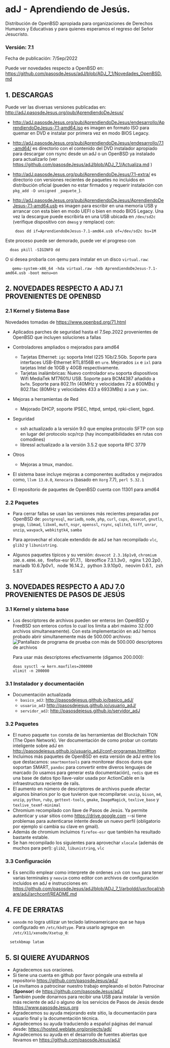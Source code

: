 # adJ - Aprendiendo de Jesús.
Distribución de OpenBSD apropiada para organizaciones de Derechos Humanos
y Educativas y para quienes esperamos el regreso del Señor Jesucristo.

### Versión: 7.1
Fecha de publicación: 7/Sep/2022

Puede ver novedades respecto a OpenBSD en:
  <https://github.com/pasosdeJesus/adJ/blob/ADJ_7_1/Novedades_OpenBSD.md>

## 1. DESCARGAS

Puede ver las diversas versiones publicadas en: 
  <http://adJ.pasosdeJesus.org/pub/AprendiendoDeJesus/>

* <http://adJ.pasosdeJesus.org/pub/AprendiendoDeJesus/endesarrollo/AprendiendoDeJesus-7.1-amd64.iso> 
  es imagen en formato ISO para quemar en DVD e instalar por primera vez
  en modo BIOS Legacy.
* <http://adJ.pasosdeJesus.org/pub/AprendiendoDeJesus/endesarrollo/7.1-amd64/>
  es directorio con el contenido del DVD instalador apropiado para descargar 
  con rsync desde un adJ o un OpenBSD ya instalado para actualizarlo (ver  
  <https://github.com/pasosdeJesus/adJ/blob/ADJ_7_1/Actualiza.md> )
* <http://adJ.pasosdeJesus.org/pub/AprendiendoDeJesus/7.1-extra/> 
  es directorio con versiones recientes de paquetes no incluidos en 
  distribución oficial (pueden no estar firmados y requerir instalación con 
  `pkg_add -D unsigned _paquete_`).
* <http://adJ.pasosdeJesus.org/pub/AprendiendoDeJesus/AprendiendoDeJesus-7.1-amd64.usb> 
  es imagen para escribir en una memoria USB y arrancar con esta bien en
  modo UEFI o bien en modo BIOS Legacy. Una vez 
  la descargue puede escribirla en una USB ubicada en `/dev/sd2c` 
  (verifique dispositivo con `dmesg` y remplace) con:

       doas dd if=AprendiendoDeJesus-7.1-amd64.usb of=/dev/sd2c bs=1M

 Este proceso puede ser demorado, puede ver el progreso con 

      doas pkill -SIGINFO dd

 O si desea probarla con qemu para instalar en un disco `virtual.raw`:

       qemu-system-x86_64 -hda virtual.raw -hdb AprendiendoDeJesus-7.1-amd64.usb -boot menu=on


## 2. NOVEDADES RESPECTO A ADJ 7.1 PROVENIENTES DE OPENBSD

### 2.1 Kernel y Sistema Base

Novedades tomadas de <https://www.openbsd.org/71.html> 

* Aplicados parches de seguridad hasta el 7.Sep.2022 provenientes de 
  OpenBSD que incluyen soluciones a fallas
* Controladores ampliados o mejorados para amd64
  * Tarjetas Ethernet: `igc` soporta Intel I225 1Gb/2.5Gb. Soporte para 
    interfaces USB-Ethernet RTL8156B en `ure`. Mejorados `ix` e  `ixl` para
    tarjetas Intel de 10GB y 40GB respectivamente.
  * Tarjetas inalámbricas: Nuevo controlador `mtw` soporta dispositivos
    Wifi MediaTek MT7601U USB. Soporte para BCM4387 añadido a `bwfm`.
    Soporte para 802.11n (40MHz y velocidades 72 a 600MBs) y 802.11ac (80MHz 
    y velocidades 433 a 6933MBs) a `iwm` y `iwx.`
* Mejoras a herramientas de Red
  * Mejorado DHCP, soporte IPSEC, httpd, smtpd, rpki-client, bgpd.
* Seguridad
  * ssh actualizado a la versión 9.0 que emplea protocolo SFTP con scp en lugar
    del protocolo scp/rcp (hay incompatibilidades en rutas con comodines)
  * libressl actualizado a la versión 3.5.2 que soporta RFC 3779
* Otros
  * Mejoras a tmux, mandoc.

* El sistema base incluye mejoras a componentes auditados y mejorados 
  como, `llvm 13.0.0`,  `Xenocara` (basado en `Xorg` 7.7),
  `perl 5.32.1` 
* El repositorio de paquetes de OpenBSD cuenta con 11301 para amd64


### 2.2 Paquetes 

* Para cerrar fallas se usan las versiones más recientes preparadas
  por OpenBSD de: `postgresql`, `mariadb`, `node`, `php`, `curl`, 
  `cups`, `dovecot`,  `gnutls`, `gnugp`, `libmad`, `libxml`, `mutt`, 
  `nspr`, `openssl`, `rsync`, `sqlite3`, `tiff`, `unrar`, `unzip`, 
  `wavpack`, `webkitgtk4`, `samba`
* Para aprovechar el xlocale extendido de adJ se han recompilado
  `vlc`, `glib2` y `libunistring`.

* Algunos paquetes típicos y su versión: `dovecot 2.3.16p1v0`,
  `chromium 100.0.4896.60, `firefox-esr 91.7.1`, `libreoffice 7.3.1.3v0`,
  `nginx 1.20.2p0`, `mariadb 10.6.7p0v1`, `node 16.14.2`, `python 3.9.10p0`,
  `neovim 0.6.1`, `zsh 5.8.1`


## 3. NOVEDADES RESPECTO A ADJ 7.0 PROVENIENTES DE PASOS DE JESÚS

### 3.1 Kernel y sistema base

* Los descriptores de archivos pueden ser enteros (en OpenBSD y FreeBSD son 
  enteros cortos lo cual los limita a abri máximo 32.000 archivos 
  simultaneamente).  Con esta implementación en adJ hemos probado abrir 
  simultanemente más de 500.000 archivos:
  ![Pantallazo de programa de prueba con más de 500.000 descriptores de archivos](https://aprendiendo.pasosdejesus.org/assets/images/muchosdescriptores.png)

  Para usar más descriptores efectivamente (digamos 200.000):
  ```
  doas sysctl -w kern.maxfiles=200000
  ulimit -n 200000
  ```

### 3.1 Instalador y documentación

* Documentación actualizada 
	* `basico_adJ`: 
    <http://pasosdejesus.github.io/basico_adJ/>
  * `usuario_adJ` 
    <http://pasosdejesus.github.io/usuario_adJ/>
  * `servidor_adJ`: 
    <http://pasosdejesus.github.io/servidor_adJ>

### 3.2 Paquetes

* El nuevo paquete `ton` consta de las herramientas del Blockchain TON 
  (The Open Network).  Ver documentación de como probar un 
  contato inteligente sobre adJ en
  http://pasosdejesus.github.io/usuario_adJ/conf-programas.html#ton
* Incluimos más paquetes de OpenBSD en esta versión de adJ entre los que
  destacamos: `smartmontools` para monitorear discos duros que soportan SMART,
  `pandoc` para convertir entre diveros lenguajes de marcado (lo usamos 
  para generar esta documentación), `redis` que es una base de datos tipo 
  llave-valor usada por ActionCable en la infraestructura reciente de rails.
* El aumento en número de descriptores de archivos puede afectar algunos
  binarios por lo que tuvieron que recompilarse:
  `unzip`, `bison`, `m4`, `unzip`, `python`, `ruby`,
  `gettext-tools`,  `gmake`, `ImageMagick`, 
  `texlive_base` y `texlive_texmf-minimal`
* Chromium recompilado con llave de Pasos de Jesús.  Ya permite autenticar
  y usar sitios como https://drive.google.com  --si tiene problemas para
  autenticarse intente desde un nuevo perfil (obligatorio por ejemplo si cambia
  su clave en gmail).
* Además de chromium incluimos `firefox-esr` que también ha resultado
  bastante estable.
* Se han recompilado los siguientes para aprovechar `xlocale` (además de muchos
  para perl): `glib2`, `libunistring`, `vlc`

### 3.3 Configuración

* Es sencillo emplear como interprete de ordenes `zsh` con `tmux` para
  tener varias terminales y `neovim` como editor con archivos de 
  configuración incluidos en adJ e instrucciones en:  
  <https://github.com/pasosdeJesus/adJ/blob/ADJ_7_1/arboldd/usr/local/share/adJ/archconf/README.md>

## 4. FE DE ERRATAS

- `xenodm` no logra utilizar un teclado latinoamericano que se haya
  configurado en `/etc/kbdtype`.  Para usarlo
  agregue en `/etc/X11/xenodm/Xsetup_0`:
```
  setxkbmap latam
```

## 5. SI QUIERE AYUDARNOS

* Agradecemos sus oraciones.
* Si tiene una cuenta en github por favor póngale una estrella al
  repositorio <https://github.com/pasosdeJesus/adJ/>
* Le invitamos a patrocinar nuestro trabajo empleando el botón
  Patrocinar (__Sponsor__) de <https://github.com/pasosdeJesus/adJ/>
* También puede donarnos para recibir una USB para instalar la
  versión más reciente de adJ o alguno de los servicios de Pasos
  de Jesús desde <https://www.pasosdeJesus.org>
* Agradecemos su ayuda mejorando este sitio, la documentación
  para usuario final y la documentación técnica.
* Agradecemos su ayuda traduciendo a español páginas del
  manual desde: <https://hosted.weblate.org/projects/adj/>
* Agradecemos su ayuda en el desarrollo de fuentes abiertas que llevamos
  en <https://github.com/pasosdeJesus/adJ/>

